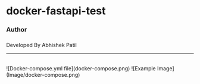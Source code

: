 # docker-fastapi-test
<h3>Author<h3></h3>
Developed By Abhishek Patil
<hr>
<br> 
![Docker-compose.yml file](docker-compose.png)
![Example Image](Image/docker-compose.png)
